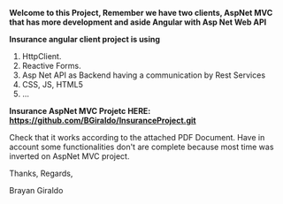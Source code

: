 **Welcome to this Project, Remember we have two clients, AspNet MVC that has more development and aside Angular with Asp Net Web API**

**Insurance angular client project is using**

1. HttpClient.
2. Reactive Forms.
3. Asp Net API as Backend having a communication by Rest Services
4. CSS, JS, HTML5
5. ...

**Insurance AspNet MVC Projetc HERE: https://github.com/BGiraldo/InsuranceProject.git**

Check that it works according to the attached PDF Document. Have in account some functionalities don't are complete
because most time was inverted on AspNet MVC project.

Thanks,
Regards,

Brayan Giraldo